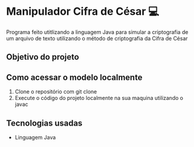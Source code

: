 # Manipulador Cifra de César 💻

Programa feito utitlizando a linguagem Java para simular a criptografia de um arquivo de texto
utilizando o método de criptografia da Cifra de César

## Objetivo do projeto



## Como acessar o modelo localmente

1. Clone o repositório com git clone  
2. Execute o código do projeto localmente na sua maquina utilizando o javac

## Tecnologias usadas

- Linguagem Java

